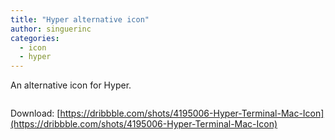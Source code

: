 ```yaml
---
title: "Hyper alternative icon"
author: singuerinc
categories:
  - icon
  - hyper
---
```


An alternative icon for Hyper.

<img src="/2018-03-19-hyper-alt-icon/icon.png" alt="" title="" />

Download: [https://dribbble.com/shots/4195006-Hyper-Terminal-Mac-Icon](https://dribbble.com/shots/4195006-Hyper-Terminal-Mac-Icon)